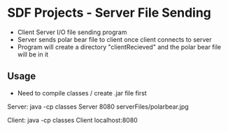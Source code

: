 # SDF Projects - Server File Sending
- Client Server I/O file sending program
- Server sends polar bear file to client once client connects to server
- Program will create a directory "clientRecieved" and the polar bear file will be in it


## Usage
* Need to compile classes / create .jar file first

Server: java -cp classes Server 8080 serverFiles/polarbear.jpg

Client: java -cp classes Client localhost:8080
